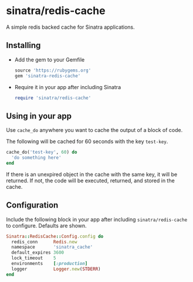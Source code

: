 # sinatra/redis-cache

A simple redis backed cache for Sinatra applications.

## Installing

 * Add the gem to your Gemfile

   ```ruby
   source 'https://rubygems.org'
   gem 'sinatra-redis-cache'
   ```

 * Require it in your app after including Sinatra

   ```ruby
   require 'sinatra/redis-cache'
   ```

## Using in your app

Use `cache_do` anywhere you want to cache the output of a block of code.

The following will be cached for 60 seconds with the key `test-key`.

  ```ruby
  cache_do('test-key', 60) do
    'do something here'
  end
  ```

If there is an unexpired object in the cache with the same key, it will be returned. If not, the code will be executed, returned, and stored in the cache.

## Configuration

Include the following block in your app after including `sinatra/redis-cache` to configure. Defaults are shown.

```ruby
Sinatra::RedisCache::Config.config do
  redis_conn      Redis.new
  namespace       'sinatra_cache'
  default_expires 3600
  lock_timeout    5
  environments    [:production]
  logger          Logger.new(STDERR)
end
```
